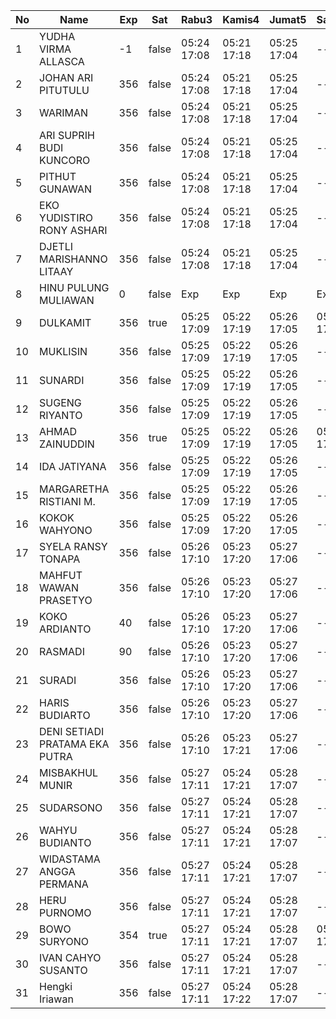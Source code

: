 | No | Name | Exp | Sat | Rabu3 | Kamis4 | Jumat5 | Sabtu6 | Senin8 |
|-----|-----|-----|-----|-----|-----|-----|-----|-----|
| 1 | YUDHA VIRMA ALLASCA | -1 | false | 05:24 17:08 | 05:21 17:18 | 05:25 17:04 | -- | 05:15 17:13 |
| 2 | JOHAN ARI PITUTULU | 356 | false | 05:24 17:08 | 05:21 17:18 | 05:25 17:04 | -- | 05:15 17:13 |
| 3 | WARIMAN | 356 | false | 05:24 17:08 | 05:21 17:18 | 05:25 17:04 | -- | 05:15 17:13 |
| 4 | ARI SUPRIH BUDI KUNCORO | 356 | false | 05:24 17:08 | 05:21 17:18 | 05:25 17:04 | -- | 05:15 17:13 |
| 5 | PITHUT GUNAWAN | 356 | false | 05:24 17:08 | 05:21 17:18 | 05:25 17:04 | -- | 05:15 17:13 |
| 6 | EKO YUDISTIRO RONY ASHARI | 356 | false | 05:24 17:08 | 05:21 17:18 | 05:25 17:04 | -- | 05:15 17:13 |
| 7 | DJETLI MARISHANNO LITAAY | 356 | false | 05:24 17:08 | 05:21 17:18 | 05:25 17:04 | -- | 05:15 17:13 |
| 8 | HINU PULUNG MULIAWAN | 0 | false | Exp | Exp | Exp | Exp | Exp |
| 9 | DULKAMIT | 356 | true | 05:25 17:09 | 05:22 17:19 | 05:26 17:05 | 05:03 17:25 | 05:16 17:14 |
| 10 | MUKLISIN | 356 | false | 05:25 17:09 | 05:22 17:19 | 05:26 17:05 | -- | 05:16 17:14 |
| 11 | SUNARDI | 356 | false | 05:25 17:09 | 05:22 17:19 | 05:26 17:05 | -- | 05:16 17:14 |
| 12 | SUGENG RIYANTO | 356 | false | 05:25 17:09 | 05:22 17:19 | 05:26 17:05 | -- | 05:16 17:14 |
| 13 | AHMAD ZAINUDDIN | 356 | true | 05:25 17:09 | 05:22 17:19 | 05:26 17:05 | 05:03 17:25 | 05:16 17:14 |
| 14 | IDA JATIYANA | 356 | false | 05:25 17:09 | 05:22 17:19 | 05:26 17:05 | -- | 05:16 17:14 |
| 15 | MARGARETHA RISTIANI M. | 356 | false | 05:25 17:09 | 05:22 17:19 | 05:26 17:05 | -- | 05:16 17:14 |
| 16 | KOKOK WAHYONO | 356 | false | 05:25 17:09 | 05:22 17:20 | 05:26 17:05 | -- | 05:16 17:14 |
| 17 | SYELA RANSY TONAPA | 356 | false | 05:26 17:10 | 05:23 17:20 | 05:27 17:06 | -- | 05:17 17:15 |
| 18 | MAHFUT WAWAN PRASETYO | 356 | false | 05:26 17:10 | 05:23 17:20 | 05:27 17:06 | -- | 05:17 17:15 |
| 19 | KOKO ARDIANTO | 40 | false | 05:26 17:10 | 05:23 17:20 | 05:27 17:06 | -- | 05:17 17:15 |
| 20 | RASMADI | 90 | false | 05:26 17:10 | 05:23 17:20 | 05:27 17:06 | -- | 05:17 17:15 |
| 21 | SURADI | 356 | false | 05:26 17:10 | 05:23 17:20 | 05:27 17:06 | -- | 05:17 17:15 |
| 22 | HARIS BUDIARTO | 356 | false | 05:26 17:10 | 05:23 17:20 | 05:27 17:06 | -- | 05:17 17:15 |
| 23 | DENI SETIADI PRATAMA EKA PUTRA | 356 | false | 05:26 17:10 | 05:23 17:21 | 05:27 17:06 | -- | 05:17 17:15 |
| 24 | MISBAKHUL MUNIR | 356 | false | 05:27 17:11 | 05:24 17:21 | 05:28 17:07 | -- | 05:18 17:16 |
| 25 | SUDARSONO | 356 | false | 05:27 17:11 | 05:24 17:21 | 05:28 17:07 | -- | 05:18 17:16 |
| 26 | WAHYU BUDIANTO | 356 | false | 05:27 17:11 | 05:24 17:21 | 05:28 17:07 | -- | 05:18 17:16 |
| 27 | WIDASTAMA ANGGA PERMANA | 356 | false | 05:27 17:11 | 05:24 17:21 | 05:28 17:07 | -- | 05:18 17:16 |
| 28 | HERU PURNOMO | 356 | false | 05:27 17:11 | 05:24 17:21 | 05:28 17:07 | -- | 05:18 17:16 |
| 29 | BOWO SURYONO | 354 | true | 05:27 17:11 | 05:24 17:21 | 05:28 17:07 | 05:03 17:25 | 05:18 17:16 |
| 30 | IVAN CAHYO SUSANTO | 356 | false | 05:27 17:11 | 05:24 17:21 | 05:28 17:07 | -- | 05:18 17:16 |
| 31 | Hengki Iriawan | 356 | false | 05:27 17:11 | 05:24 17:22 | 05:28 17:07 | -- | 05:18 17:17 |
